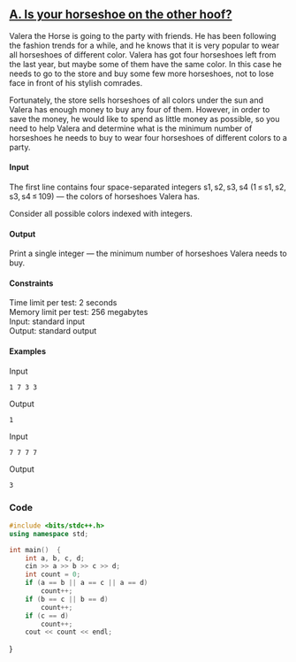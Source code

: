 ## [A. Is your horseshoe on the other hoof?](https://codeforces.com/problemset/problem/228/A)

Valera the Horse is going to the party with friends. He has been following the fashion trends for a while, and he knows that it is very popular to wear all horseshoes of different color. Valera has got four horseshoes left from the last year, but maybe some of them have the same color. In this case he needs to go to the store and buy some few more horseshoes, not to lose face in front of his stylish comrades.

Fortunately, the store sells horseshoes of all colors under the sun and Valera has enough money to buy any four of them. However, in order to save the money, he would like to spend as little money as possible, so you need to help Valera and determine what is the minimum number of horseshoes he needs to buy to wear four horseshoes of different colors to a party.

#### Input
The first line contains four space-separated integers s1, s2, s3, s4 (1 ≤ s1, s2, s3, s4 ≤ 109) — the colors of horseshoes Valera has.

Consider all possible colors indexed with integers.

#### Output
Print a single integer — the minimum number of horseshoes Valera needs to buy.

#### Constraints
Time limit per test: 2 seconds <br>
Memory limit per test: 256 megabytes <br>
Input: standard input <br>
Output: standard output <br>

#### Examples
Input
```
1 7 3 3
```
Output
```
1
```
Input
```
7 7 7 7
```
Output
```
3
```

### Code
```cpp
#include <bits/stdc++.h>
using namespace std;

int main()  {
    int a, b, c, d;
    cin >> a >> b >> c >> d;
    int count = 0;
    if (a == b || a == c || a == d)
        count++;
    if (b == c || b == d)
        count++;
    if (c == d)
        count++;
    cout << count << endl;
```
}
